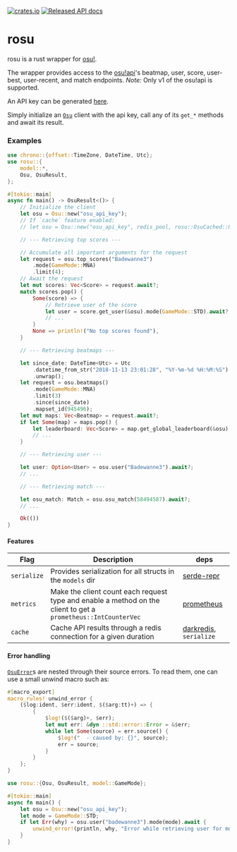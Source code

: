 [![crates.io](https://img.shields.io/crates/v/rosu.svg?style=flat-square)](https://crates.io/crates/rosu) [![Released API docs](https://docs.rs/rosu/badge.svg)](https://docs.rs/rosu)

# rosu

rosu is a rust wrapper for [osu!](https://osu.ppy.sh/home).

The wrapper provides access to the [osu!api](https://github.com/ppy/osu-api/wiki)'s
beatmap, user, score, user-best, user-recent, and match endpoints.
*Note:* Only v1 of the osu!api is supported.

An API key can be generated [here](https://github.com/ppy/osu-api/wiki#requesting-access).

Simply initialize an [`Osu`](crate::Osu) client with the api key, call any of its `get_*` methods
and await its result.

### Examples

```rust
use chrono::{offset::TimeZone, DateTime, Utc};
use rosu::{
    model::*,
    Osu, OsuResult,
};

#[tokio::main]
async fn main() -> OsuResult<()> {
    // Initialize the client
    let osu = Osu::new("osu_api_key");
    // If `cache` feature enabled:
    // let osu = Osu::new("osu_api_key", redis_pool, rosu::OsuCached::User);

    // --- Retrieving top scores ---

    // Accumulate all important arguments for the request
    let request = osu.top_scores("Badewanne3")
        .mode(GameMode::MNA)
        .limit(4);
    // Await the request
    let mut scores: Vec<Score> = request.await?;
    match scores.pop() {
        Some(score) => {
            // Retrieve user of the score
            let user = score.get_user(&osu).mode(GameMode::STD).await?;
            // ...
        }
        None => println!("No top scores found"),
    }

    // --- Retrieving beatmaps ---

    let since_date: DateTime<Utc> = Utc
        .datetime_from_str("2018-11-13 23:01:28", "%Y-%m-%d %H:%M:%S")
        .unwrap();
    let request = osu.beatmaps()
        .mode(GameMode::MNA)
        .limit(3)
        .since(since_date)
        .mapset_id(945496);
    let mut maps: Vec<Beatmap> = request.await?;
    if let Some(map) = maps.pop() {
        let leaderboard: Vec<Score> = map.get_global_leaderboard(&osu).limit(13).await?;
        // ...
    }

    // --- Retrieving user ---

    let user: Option<User> = osu.user("Badewanne3").await?;
    // ...

    // --- Retrieving match ---

    let osu_match: Match = osu.osu_match(58494587).await?;
    // ...

    Ok(())
}
```

#### Features

| Flag        | Description                                            | deps                                                |
| ----------- | ------------------------------------------------------ | --------------------------------------------------- |
| `serialize` | Provides serialization for all structs in the `models` dir | [serde-repr](https://github.com/dtolnay/serde-repr) |
| `metrics`   | Make the client count each request type and enable a method on the client to get a `prometheus::IntCounterVec` | [prometheus](https://github.com/tikv/rust-prometheus)
| `cache`     | Cache API results through a redis connection for a given duration | [darkredis](https://github.com/Bunogi/darkredis), `serialize` |

#### Error handling
[`OsuError`](crate::OsuError)s are nested through their source errors. To read them, one can use a small unwind macro such as:

```rust
#[macro_export]
macro_rules! unwind_error {
    ($log:ident, $err:ident, $($arg:tt)+) => {
        {
            $log!($($arg)+, $err);
            let mut err: &dyn ::std::error::Error = &$err;
            while let Some(source) = err.source() {
                $log!("  - caused by: {}", source);
                err = source;
            }
        }
    };
}

use rosu::{Osu, OsuResult, model::GameMode};

#[tokio::main]
async fn main() {
    let osu = Osu::new("osu_api_key");
    let mode = GameMode::STD;
    if let Err(why) = osu.user("badewanne3").mode(mode).await {
        unwind_error!(println, why, "Error while retrieving user for mode {}: {}", mode);
    }
}
```